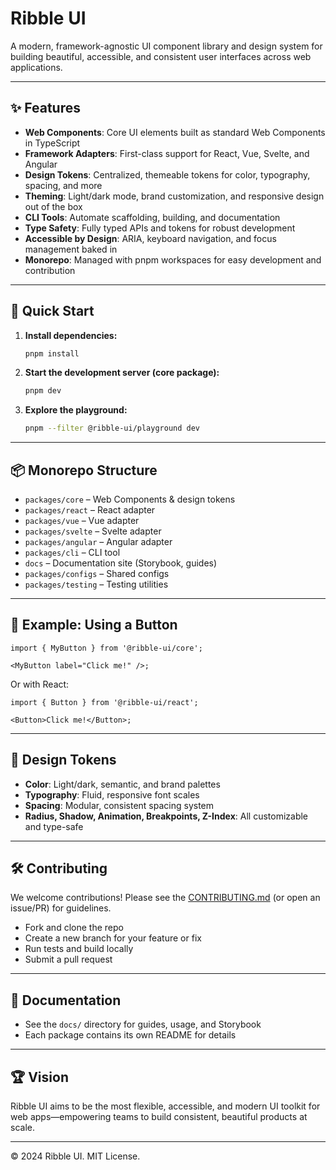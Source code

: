 # Ribble UI

A modern, framework-agnostic UI component library and design system for building beautiful, accessible, and consistent user interfaces across web applications.

---

## ✨ Features

- **Web Components**: Core UI elements built as standard Web Components in TypeScript
- **Framework Adapters**: First-class support for React, Vue, Svelte, and Angular
- **Design Tokens**: Centralized, themeable tokens for color, typography, spacing, and more
- **Theming**: Light/dark mode, brand customization, and responsive design out of the box
- **CLI Tools**: Automate scaffolding, building, and documentation
- **Type Safety**: Fully typed APIs and tokens for robust development
- **Accessible by Design**: ARIA, keyboard navigation, and focus management baked in
- **Monorepo**: Managed with pnpm workspaces for easy development and contribution

---

## 🚀 Quick Start

1. **Install dependencies:**
   ```sh
   pnpm install
   ```
2. **Start the development server (core package):**
   ```sh
   pnpm dev
   ```
3. **Explore the playground:**
   ```sh
   pnpm --filter @ribble-ui/playground dev
   ```

---

## 📦 Monorepo Structure

- `packages/core` – Web Components & design tokens
- `packages/react` – React adapter
- `packages/vue` – Vue adapter
- `packages/svelte` – Svelte adapter
- `packages/angular` – Angular adapter
- `packages/cli` – CLI tool
- `docs` – Documentation site (Storybook, guides)
- `packages/configs` – Shared configs
- `packages/testing` – Testing utilities

---

## 🧩 Example: Using a Button

```tsx
import { MyButton } from '@ribble-ui/core';

<MyButton label="Click me!" />;
```

Or with React:

```tsx
import { Button } from '@ribble-ui/react';

<Button>Click me!</Button>;
```

---

## 🎨 Design Tokens

- **Color**: Light/dark, semantic, and brand palettes
- **Typography**: Fluid, responsive font scales
- **Spacing**: Modular, consistent spacing system
- **Radius, Shadow, Animation, Breakpoints, Z-Index**: All customizable and type-safe

---

## 🛠️ Contributing

We welcome contributions! Please see the [CONTRIBUTING.md](CONTRIBUTING.md) (or open an issue/PR) for guidelines.

- Fork and clone the repo
- Create a new branch for your feature or fix
- Run tests and build locally
- Submit a pull request

---

## 📖 Documentation

- See the `docs/` directory for guides, usage, and Storybook
- Each package contains its own README for details

---

## 🏆 Vision

Ribble UI aims to be the most flexible, accessible, and modern UI toolkit for web apps—empowering teams to build consistent, beautiful products at scale.

---

© 2024 Ribble UI. MIT License.
